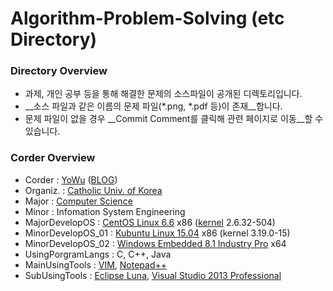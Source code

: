 # Algorithm-Problem-Solving (etc Directory)

### Directory Overview
* 과제, 개인 공부 등을 통해 해결한 문제의 소스파일이 공개된 디렉토리입니다.
* __소스 파일과 같은 이름의 문제 파일(*.png, *.pdf 등)이 존재__합니다.
* 문제 파일이 없을 경우 __Commit Comment를 클릭해 관련 페이지로 이동__할 수 있습니다.

### Corder Overview
*	Corder 		: [YoWu](mailto:uyu423@gamil.com) ([BLOG](http://luckyyowu.tistory.com))
*	Organiz.	: [Catholic Univ. of Korea](http://catholic.ac.kr)
*	Major		: [Computer Science](http://csie.catholic.ac.kr/)
* Minor : Infomation System Engineering
*	MajorDevelopOS	: [CentOS Linux 6.6](https://www.centos.org/) x86 ([kernel](http://kernel.org) 2.6.32-504)
*	MinorDevelopOS_01 : [Kubuntu Linux 15.04](http://www.kubuntu.org/) x86 (kernel 3.19.0-15)
*	MinorDevelopOS_02	: [Windows Embedded 8.1 Industry Pro](http://windows.microsoft.com/) x64
*	UsingPorgramLangs	: C, C++, Java
*	MainUsingTools	: [VIM](http://www.vim.org/), [Notepad++](http://notepad-plus-plus.org/)
* SubUsingTools : [Eclipse Luna](http://eclipse.org/), [Visual Studio 2013 Professional](https://www.visualstudio.com/)
